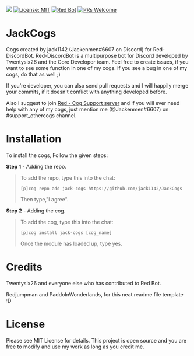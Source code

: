 [![](https://api.travis-ci.org/jack1142/JackCogs.svg?branch=master)](https://travis-ci.org/jack1142/JackCogs)
[![License: MIT](https://img.shields.io/badge/License-MIT-yellow.svg)](https://opensource.org/licenses/MIT)
[![Red Bot](https://img.shields.io/badge/Discord-Red%20Bot-red.svg)](https://github.com/Twentysix26/Red-DiscordBot)
[![PRs Welcome](https://img.shields.io/badge/PRs-welcome-brightgreen.svg?style=flat-square)](http://makeapullrequest.com)

# JackCogs
Cogs created by jack1142 (Jackenmen#6607 on Discord) for Red-DiscordBot. Red-DiscordBot is a multipurpose bot for Discord developed by Twentysix26 and the Core Developer team. Feel free to create issues, if you want to see some function in one of my cogs. If you see a bug in one of my cogs, do that as well ;)

If you're developer, you can also send pull requests and I will happily merge your commits, if it doesn't conflict with anything developed before.

Also I suggest to join [Red - Cog Support server](https://discord.gg/GET4DVk) and if you will ever need help with any of my cogs, just mention me (@Jackenmen#6607) on #support_othercogs channel.

# Installation
To install the cogs, Follow the given steps:

**Step 1** - Adding the repo.
> To add the repo, type this into the chat:
> 
> ``[p]cog repo add jack-cogs https://github.com/jack1142/JackCogs``
> 
> Then type,"I agree".

**Step 2** - Adding the cog.
> To add the cog, type this into the chat:
> 
> ``[p]cog install jack-cogs [cog_name]``
> 
> Once the module has loaded up, type yes.

# Credits
Twentysix26 and everyone else who has contributed to Red Bot.

Redjumpman and PaddoInWonderlands, for this neat readme file template :D

# License
Please see MIT License for details. This project is open source and you are free to modify and use my work as long as you credit me.
